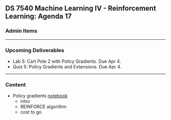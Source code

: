 ## DS 7540 Machine Learning IV - Reinforcement Learning: Agenda 17


### Admin Items


---

### Upcoming Deliverables

- Lab 5: Cart Pole 2 with Policy Gradients. Due Apr 4.
- Quiz 5: Policy Gradients and Extensions. Due Apr 4.

---

### Content

- Policy gradients [notebook](https://github.com/UVADS/reinforcement_learning/blob/main/07_policy_gradients/policy_gradients.ipynb)
  - intro
  - REINFORCE algorithm
  - cost to go
